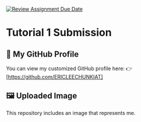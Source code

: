 [![Review Assignment Due Date](https://classroom.github.com/assets/deadline-readme-button-22041afd0340ce965d47ae6ef1cefeee28c7c493a6346c4f15d667ab976d596c.svg)](https://classroom.github.com/a/LQr4ft17)
# Tutorial 1 Submission

## 🌟 My GitHub Profile
You can view my customized GitHub profile here:
👉 [https://github.com/ERICLEECHUNKIAT]

## 🖼️ Uploaded Image
This repository includes an image that represents me.


